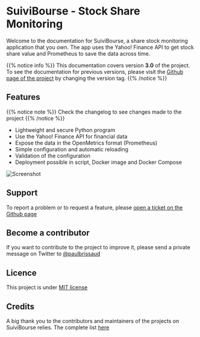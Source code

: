 
# SuiviBourse - Stock Share Monitoring


Welcome to the documentation for SuiviBourse, a share stock monitoring application that you own. The app uses the Yahoo! Finance API to get stock share value and Prometheus to save the data across time.

{{% notice info %}}
This documentation covers version **3.0** of the project. To see the documentation for previous versions, please visit the [Github page of the project](https://github.com/pbrissaud/suivi-bourse) by changing the version tag.
{{% /notice %}}

## Features

{{% notice note %}}
Check the changelog to see changes made to the project
{{% /notice %}}

- Lightweight and secure Python program
- Use the Yahoo! Finance API for financial data
- Expose the data in the OpenMetrics format (Prometheus)
- Simple configuration and automatic reloading
- Validation of the configuration
- Deployment possible in script, Docker image and Docker Compose

![Screenshot](/screenshot.png)

## Support

To report a problem or to request a feature, please [open a ticket on the Github page](https://github.com/pbrissaud/suivi-bourse/issues/new/choose)

## Become a contributor

If you want to contribute to the project to improve it, please send a private message on Twitter to [@paulbrissaud](https://twitter.com/@paulbrissaud)

## Licence

This project is under [MIT license](https://github.com/pbrissaud/suivi-bourse/blob/master/LICENSE)

## Credits

A big thank you to the contributors and maintainers of the projects on SuiviBourse relies. The complete list [here](/credits)